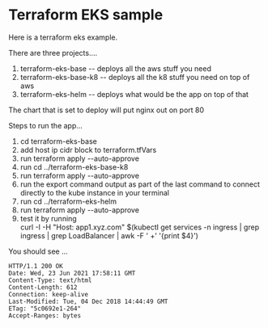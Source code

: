 # Terraform EKS sample 

Here is a terraform eks example.  

There are three projects.... 

1. terraform-eks-base -- deploys all the aws stuff you need  
1. terraform-eks-base-k8 -- deploys all the k8 stuff you need on top of aws  
1. terraform-eks-helm -- deploys what would be the app on top of that  

The chart that is set to deploy will put nginx out on port 80  

Steps to run the app...  

1. cd terraform-eks-base
1. add host ip cidr block to terraform.tfVars
1. run terraform apply --auto-approve
1. run cd ../terraform-eks-base-k8
1. run terraform apply --auto-approve
1. run the export command output as part of the last command to connect directly to the kube instance in your terminal
1. run cd ../terraform-eks-helm
1. run terraform apply --auto-approve
1. test it by running   
    curl -I -H "Host: app1.xyz.com" $(kubectl get services -n ingress | grep ingress | grep LoadBalancer | awk -F '  +' '{print $4}')

You should see  ... 


    HTTP/1.1 200 OK
    Date: Wed, 23 Jun 2021 17:58:11 GMT
    Content-Type: text/html
    Content-Length: 612
    Connection: keep-alive
    Last-Modified: Tue, 04 Dec 2018 14:44:49 GMT
    ETag: "5c0692e1-264"
    Accept-Ranges: bytes